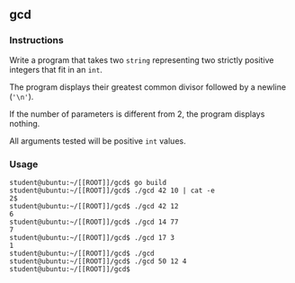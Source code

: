 ## gcd

### Instructions

Write a program that takes two `string` representing two strictly positive integers that fit in an `int`.

The program displays their greatest common divisor followed by a newline (`'\n'`).

If the number of parameters is different from 2, the program displays nothing.

All arguments tested will be positive `int` values.

### Usage

```console
student@ubuntu:~/[[ROOT]]/gcd$ go build
student@ubuntu:~/[[ROOT]]/gcd$ ./gcd 42 10 | cat -e
2$
student@ubuntu:~/[[ROOT]]/gcd$ ./gcd 42 12
6
student@ubuntu:~/[[ROOT]]/gcd$ ./gcd 14 77
7
student@ubuntu:~/[[ROOT]]/gcd$ ./gcd 17 3
1
student@ubuntu:~/[[ROOT]]/gcd$ ./gcd
student@ubuntu:~/[[ROOT]]/gcd$ ./gcd 50 12 4
student@ubuntu:~/[[ROOT]]/gcd$
```

